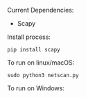 Current Dependencies:
- Scapy


Install process:

    pip install scapy



To run on linux/macOS:

    sudo python3 netscan.py

To run on Windows:
  

